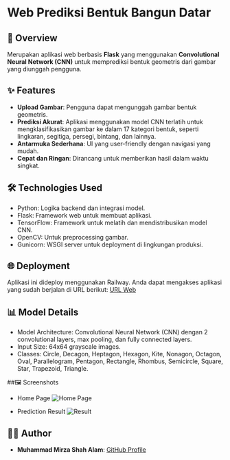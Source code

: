 # Web Prediksi Bentuk Bangun Datar

## 📖 Overview
Merupakan aplikasi web berbasis **Flask** yang menggunakan **Convolutional Neural Network (CNN)** untuk memprediksi bentuk geometris dari gambar yang diunggah pengguna.

## ✨ Features
- **Upload Gambar**: Pengguna dapat mengunggah gambar bentuk geometris.
- **Prediksi Akurat**: Aplikasi menggunakan model CNN terlatih untuk mengklasifikasikan gambar ke dalam 17 kategori bentuk, seperti lingkaran, segitiga, persegi, bintang, dan lainnya.
- **Antarmuka Sederhana**: UI yang user-friendly dengan navigasi yang mudah.
- **Cepat dan Ringan**: Dirancang untuk memberikan hasil dalam waktu singkat.

## 🛠️ Technologies Used
- Python: Logika backend dan integrasi model.
- Flask: Framework web untuk membuat aplikasi.
- TensorFlow: Framework untuk melatih dan mendistribusikan model CNN.
- OpenCV: Untuk preprocessing gambar.
- Gunicorn: WSGI server untuk deployment di lingkungan produksi.

## 🌐 Deployment
Aplikasi ini dideploy menggunakan Railway. Anda dapat mengakses aplikasi yang sudah berjalan di URL berikut: [URL Web](https://web-prediksi-bentuk-bangun-datar.up.railway.app/)

## 📊 Model Details
- Model Architecture: Convolutional Neural Network (CNN) dengan 2 convolutional layers, max pooling, dan fully connected layers.
- Input Size: 64x64 grayscale images.
- Classes: Circle, Decagon, Heptagon, Hexagon, Kite, Nonagon, Octagon, Oval, Parallelogram, Pentagon, Rectangle, Rhombus, Semicircle, Square, Star, Trapezoid, Triangle.

##🖼️ Screenshots
- Home Page
![Home Page](https://github.com/user-attachments/assets/0cc5550d-be96-4768-99ca-28fd9e7c1a0a)

- Prediction Result
![Result](https://github.com/user-attachments/assets/82d4cec0-360f-4e61-b140-5c49984ac2f8)

## 👨‍💻 Author
- **Muhammad Mirza Shah Alam**: [GitHub Profile](https://github.com/mmShahalam)
